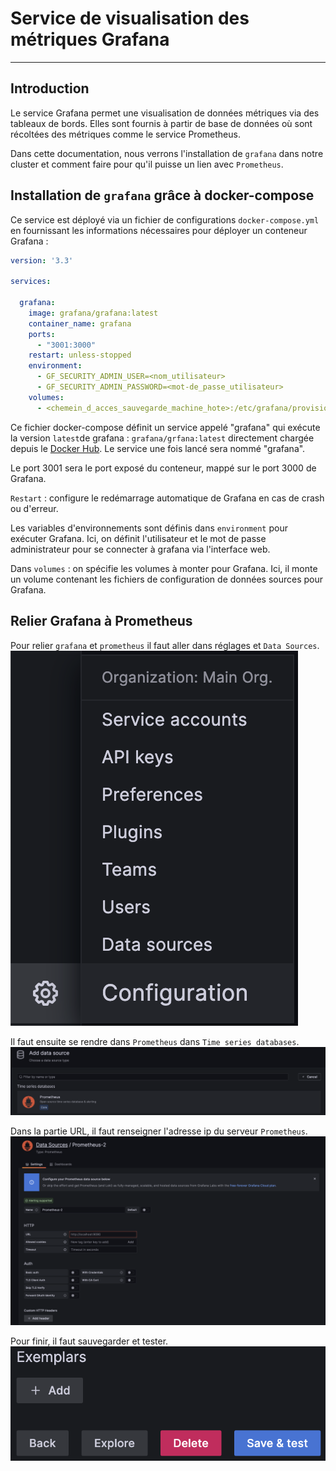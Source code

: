 # Service de visualisation des métriques Grafana

---

## Introduction

Le service Grafana permet une visualisation de données métriques via des tableaux de bords. Elles sont fournis à partir de base de données où sont récoltées des métriques comme le service Prometheus.

Dans cette documentation, nous verrons l'installation de `grafana` dans notre cluster et comment faire pour qu'il puisse un lien avec `Prometheus`.

## Installation de `grafana` grâce à docker-compose

Ce service est déployé via un fichier de configurations `docker-compose.yml` en fournissant les informations nécessaires pour déployer un conteneur Grafana :

```yml
version: '3.3'

services:

  grafana:
    image: grafana/grafana:latest
    container_name: grafana
    ports:
      - "3001:3000"
    restart: unless-stopped
    environment:
      - GF_SECURITY_ADMIN_USER=<nom_utilisateur>
      - GF_SECURITY_ADMIN_PASSWORD=<mot-de_passe_utilisateur>
    volumes:
      - <chemein_d_acces_sauvegarde_machine_hote>:/etc/grafana/provisioning/datasources
```

Ce fichier docker-compose définit un service appelé "grafana" qui exécute la version `latest`de grafana : `grafana/grfana:latest` directement chargée depuis le [Docker Hub](https://hub.docker.com/r/grafana/grafana/tags). Le service une fois lancé sera nommé "grafana".

Le port 3001 sera le port exposé du conteneur, mappé sur le port 3000 de Grafana.

`Restart` : configure le redémarrage automatique de Grafana en cas de crash ou d'erreur.

Les variables d'environnements sont définis dans `environment` pour exécuter Grafana. Ici, on définit l'utilisateur et le mot de passe administrateur pour se connecter à grafana via l'interface web.

Dans `volumes` : on spécifie les volumes à monter pour Grafana. Ici, il monte un volume contenant les fichiers de configuration de données sources pour Grafana.

## Relier Grafana à Prometheus

Pour relier `grafana` et `prometheus` il faut aller dans réglages et `Data Sources`.
![Réglage pour "Data Sources"](https://github.com/NicoDevOpsFr/Project_File-rouge/blob/main/Documentation/Images/Re%CC%81glage_prometheus.png)

Il faut ensuite se rendre dans `Prometheus` dans `Time series databases`.
![Time series databases](https://github.com/NicoDevOpsFr/Project_File-rouge/blob/main/Documentation/Images/database_prometheus.png)

Dans la partie URL, il faut renseigner l'adresse ip du serveur `Prometheus`.
![URL Prometheus](https://github.com/NicoDevOpsFr/Project_File-rouge/blob/main/Documentation/Images/url_prometheus.png)

Pour finir, il faut sauvegarder et tester.
![Save & Test](https://github.com/NicoDevOpsFr/Project_File-rouge/blob/main/Documentation/Images/save%26test_prometheus.png)
